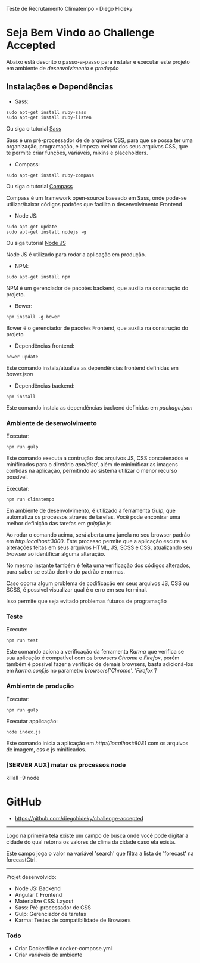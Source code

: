 Teste de Recrutamento Climatempo - Diego Hideky

# Seja Bem Vindo ao Challenge Accepted #

Abaixo está descrito o passo-a-passo para instalar e executar este projeto
em ambiente de *desenvolvimento* e *produção*

## Instalações e Dependências ##
* Sass:
```shell
sudo apt-get install ruby-sass
sudo apt-get install ruby-listen
```
Ou siga o tutorial [Sass](http://sass-lang.com/install)

Sass é um pré-processador de de arquivos CSS, para que se possa ter 
uma organização, programação, e limpeza melhor dos seus arquivos CSS, 
que te permite criar funções, variáveis, mixins e placeholders.

* Compass:
```shell
sudo apt-get install ruby-compass
```
Ou siga o tutorial [Compass](http://compass-style.org/install/)

Compass é um framework open-source baseado em Sass, onde pode-se 
utilizar/baixar códigos padrões que facilita o desenvolvimento Frontend

* Node JS:
```shell
sudo apt-get update
sudo apt-get install nodejs -g
```
Ou siga tutorial [Node JS](https://www.digitalocean.com/community/tutorials/how-to-install-node-js-on-ubuntu-16-04)

Node JS é utilizado para rodar a aplicação em produção.

* NPM:
```shell
sudo apt-get install npm
```
NPM é um gerenciador de pacotes backend, que auxilia na 
construção do projeto.

* Bower:
```shell
npm install -g bower
```
Bower é o gerenciador de pacotes Frontend, que auxilia na 
construção do projeto 

* Dependências frontend:
```shell
bower update
```
Este comando instala/atualiza as dependências frontend definidas em *bower.json*

* Dependências backend:
```shell
npm install
```
Este comando instala as dependências backend definidas em *package.json*

### Ambiente de desenvolvimento ###
Executar:
```shell
npm run gulp
```
Este comando executa a contrução dos arquivos JS, CSS concatenados e 
minificados para o diretório *app/dist/*, além de minimificar as 
imagens contidas na aplicação, permitindo ao sistema utilizar o 
menor recurso possível.

Executar:
```shell
npm run climatempo
```
Em ambiente de desenvolvimento, é utilizado a ferramenta *Gulp*, que automatiza 
os processos através de tarefas. Você pode encontrar uma melhor definição 
das tarefas em *gulpfile.js*

Ao rodar o comando acima, será aberta uma janela no seu browser padrão em 
*http:localhost:3000*. Este processo permite que a aplicação escute as 
alterações feitas em seus arquivos HTML, JS, SCSS e CSS, atualizando seu 
*browser* ao identificar alguma alteração.

No mesmo instante também é feita uma verificação dos códigos alterados, 
para saber se estão dentro do padrão e normas.

Caso ocorra algum problema de codificação em seus arquivos JS, CSS ou SCSS, 
é possível visualizar qual é o erro em seu terminal.

Isso permite que seja evitado problemas futuros de programação

### Teste ###
Execute: 
```shell
npm run test
```
Este comando aciona a verificação da ferramenta *Karma* que verifica se sua 
aplicação é compatível com os browsers *Chrome* e *Firefox*, porém também é 
possível fazer a verifição de demais browsers, basta adicioná-los em 
*karma.conf.js* no parametro *browsers['Chrome', 'Firefox']*

### Ambiente de produção ###
Executar:
```shell
npm run gulp
```

Executar applicação:
```shell
node index.js
```
Este comando inicia a aplicação em *http://localhost:8081* com os 
arquivos de imagem, css e js minificados.

### [SERVER AUX] matar os processos node ###
killall -9 node


# GitHub
- https://github.com/diegohideky/challenge-accepted

******************************************************************************
Logo na primeira tela existe um campo de busca onde você pode digitar a cidade
do qual retorna os valores de clima da cidade caso ela exista.

Este campo joga o valor na variável 'search' que filtra a lista de 'forecast'
na forecastCtrl.
******************************************************************************

Projet desenvolvido:
* Node JS: Backend
* Angular I: Frontend
* Materialize CSS: Layout
* Sass: Pré-processador de CSS
* Gulp: Gerenciador de tarefas
* Karma: Testes de compatibilidade de Browsers

### Todo ###
* Criar Dockerfile e docker-compose.yml
* Criar variáveis de ambiente